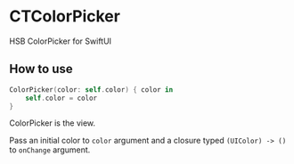 # CTColorPicker
HSB ColorPicker for SwiftUI

## How to use

```swift
ColorPicker(color: self.color) { color in
    self.color = color
}
```

ColorPicker is the view.

Pass an initial color to `color` argument and a closure typed `(UIColor) -> ()` to `onChange` argument.
